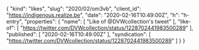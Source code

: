 {
  "kind": "likes",
  "slug": "2020/02/om3vb",
  "client_id": "https://indigenous.realize.be",
  "date": "2020-02-16T10:49:00Z",
  "h": "h-entry",
  "properties": {
    "name": [
      "Like of @DVWcollection's tweet"
    ],
    "like-of": [
      "https://twitter.com/DVWcollection/status/1228702441983500289"
    ],
    "published": [
      "2020-02-16T10:49:00Z"
    ],
    "syndication": [
      "https://twitter.com/DVWcollection/status/1228702441983500289"
    ]
  }
}
